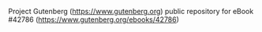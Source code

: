 Project Gutenberg (https://www.gutenberg.org) public repository for eBook #42786 (https://www.gutenberg.org/ebooks/42786)
